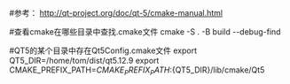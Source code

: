 #参考：
http://qt-project.org/doc/qt-5/cmake-manual.html


#查看cmake在哪些目录中查找.cmake文件
cmake -S . -B build --debug-find

#QT5的某个目录中存在Qt5Config.cmake文件
export QT5_DIR=/home/tom/dist/qt5.12.9
export CMAKE_PREFIX_PATH=${CMAKE_PREFIX_PATH}:${QT5_DIR}/lib/cmake/Qt5


